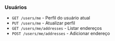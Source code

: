 ### Usuários
- `GET /users/me` - Perfil do usuário atual
- `PUT /users/me` - Atualizar perfil
- `GET /users/me/addresses` - Listar endereços
- `POST /users/me/addresses` - Adicionar endereço